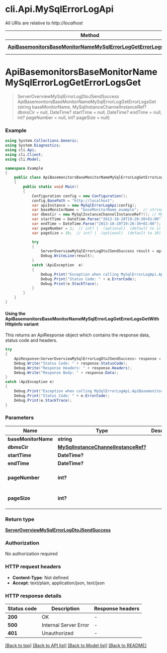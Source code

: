 # cli.Api.MySqlErrorLogApi

All URIs are relative to *http://localhost*

| Method | HTTP request | Description |
|--------|--------------|-------------|
| [**ApiBasemonitorsBaseMonitorNameMySqlErrorLogGetErrorLogsGet**](MySqlErrorLogApi.md#apibasemonitorsbasemonitornamemysqlerrorloggeterrorlogsget) | **GET** /api/basemonitors/{baseMonitorName}/MySqlErrorLog/GetErrorLogs |  |

<a id="apibasemonitorsbasemonitornamemysqlerrorloggeterrorlogsget"></a>
# **ApiBasemonitorsBaseMonitorNameMySqlErrorLogGetErrorLogsGet**
> ServerOverviewMySqlErrorLogDtoJSendSuccess ApiBasemonitorsBaseMonitorNameMySqlErrorLogGetErrorLogsGet (string baseMonitorName, MySqlInstanceChannelInstanceRef? dbmsCir = null, DateTime? startTime = null, DateTime? endTime = null, int? pageNumber = null, int? pageSize = null)



### Example
```csharp
using System.Collections.Generic;
using System.Diagnostics;
using cli.Api;
using cli.Client;
using cli.Model;

namespace Example
{
    public class ApiBasemonitorsBaseMonitorNameMySqlErrorLogGetErrorLogsGetExample
    {
        public static void Main()
        {
            Configuration config = new Configuration();
            config.BasePath = "http://localhost";
            var apiInstance = new MySqlErrorLogApi(config);
            var baseMonitorName = "baseMonitorName_example";  // string | 
            var dbmsCir = new MySqlInstanceChannelInstanceRef?(); // MySqlInstanceChannelInstanceRef? |  (optional) 
            var startTime = DateTime.Parse("2013-10-20T19:20:30+01:00");  // DateTime? |  (optional) 
            var endTime = DateTime.Parse("2013-10-20T19:20:30+01:00");  // DateTime? |  (optional) 
            var pageNumber = 1;  // int? |  (optional)  (default to 1)
            var pageSize = 10;  // int? |  (optional)  (default to 10)

            try
            {
                ServerOverviewMySqlErrorLogDtoJSendSuccess result = apiInstance.ApiBasemonitorsBaseMonitorNameMySqlErrorLogGetErrorLogsGet(baseMonitorName, dbmsCir, startTime, endTime, pageNumber, pageSize);
                Debug.WriteLine(result);
            }
            catch (ApiException  e)
            {
                Debug.Print("Exception when calling MySqlErrorLogApi.ApiBasemonitorsBaseMonitorNameMySqlErrorLogGetErrorLogsGet: " + e.Message);
                Debug.Print("Status Code: " + e.ErrorCode);
                Debug.Print(e.StackTrace);
            }
        }
    }
}
```

#### Using the ApiBasemonitorsBaseMonitorNameMySqlErrorLogGetErrorLogsGetWithHttpInfo variant
This returns an ApiResponse object which contains the response data, status code and headers.

```csharp
try
{
    ApiResponse<ServerOverviewMySqlErrorLogDtoJSendSuccess> response = apiInstance.ApiBasemonitorsBaseMonitorNameMySqlErrorLogGetErrorLogsGetWithHttpInfo(baseMonitorName, dbmsCir, startTime, endTime, pageNumber, pageSize);
    Debug.Write("Status Code: " + response.StatusCode);
    Debug.Write("Response Headers: " + response.Headers);
    Debug.Write("Response Body: " + response.Data);
}
catch (ApiException e)
{
    Debug.Print("Exception when calling MySqlErrorLogApi.ApiBasemonitorsBaseMonitorNameMySqlErrorLogGetErrorLogsGetWithHttpInfo: " + e.Message);
    Debug.Print("Status Code: " + e.ErrorCode);
    Debug.Print(e.StackTrace);
}
```

### Parameters

| Name | Type | Description | Notes |
|------|------|-------------|-------|
| **baseMonitorName** | **string** |  |  |
| **dbmsCir** | [**MySqlInstanceChannelInstanceRef?**](MySqlInstanceChannelInstanceRef?.md) |  | [optional]  |
| **startTime** | **DateTime?** |  | [optional]  |
| **endTime** | **DateTime?** |  | [optional]  |
| **pageNumber** | **int?** |  | [optional] [default to 1] |
| **pageSize** | **int?** |  | [optional] [default to 10] |

### Return type

[**ServerOverviewMySqlErrorLogDtoJSendSuccess**](ServerOverviewMySqlErrorLogDtoJSendSuccess.md)

### Authorization

No authorization required

### HTTP request headers

 - **Content-Type**: Not defined
 - **Accept**: text/plain, application/json, text/json


### HTTP response details
| Status code | Description | Response headers |
|-------------|-------------|------------------|
| **200** | OK |  -  |
| **500** | Internal Server Error |  -  |
| **401** | Unauthorized |  -  |

[[Back to top]](#) [[Back to API list]](../README.md#documentation-for-api-endpoints) [[Back to Model list]](../README.md#documentation-for-models) [[Back to README]](../README.md)

